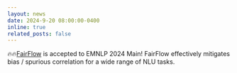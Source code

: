 ```yaml
---
layout: news
date: 2024-9-20 08:00:00-0400
inline: true
related_posts: false
---
```


🔥🔥[FairFlow](https://aclanthology.org/2024.emnlp-main.1225/) is accepted to EMNLP 2024 Main! FairFlow effectively mitigates bias / spurious correlation for a wide range of NLU tasks.
